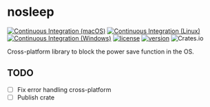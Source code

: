 # nosleep

[![Continuous Integration (macOS)](https://github.com/pevers/nosleep/actions/workflows/mac.yml/badge.svg)](https://github.com/pevers/nosleep/actions/workflows/mac.yml) [![Continuous Integration (Linux)](https://github.com/pevers/nosleep/actions/workflows/linux.yaml/badge.svg)](https://github.com/pevers/nosleep/actions/workflows/linux.yaml) [![Continuous Integration (Windows)](https://github.com/pevers/nosleep/actions/workflows/windows.yaml/badge.svg)](https://github.com/pevers/nosleep/actions/workflows/windows.yaml) [![license](https://img.shields.io/crates/l/nosleep?style=flat-square)](https://crates.io/crates/nosleep/) [![version](https://img.shields.io/crates/v/nosleep?style=flat-square)](https://crates.io/crates/nosleep/) ![Crates.io](https://img.shields.io/crates/d/nosleep?style=flat-square)

Cross-platform library to block the power save function in the OS.

## TODO

- [ ] Fix error handling cross-platform
- [ ] Publish crate